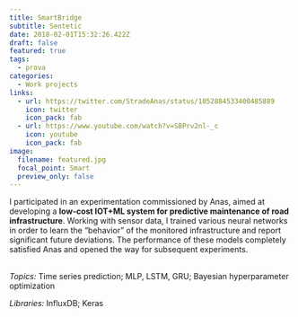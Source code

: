 ```yaml
---
title: SmartBridge
subtitle: Sentetic
date: 2018-02-01T15:32:26.422Z
draft: false
featured: true
tags:
  - prova
categories:
  - Work projects
links:
  - url: https://twitter.com/StradeAnas/status/1052884533400485889
    icon: twitter
    icon_pack: fab
  - url: https://www.youtube.com/watch?v=SBPrv2nl-_c
    icon: youtube
    icon_pack: fab
image:
  filename: featured.jpg
  focal_point: Smart
  preview_only: false
---
```

I participated in an experimentation commissioned by Anas, aimed at developing a **low-cost IOT+ML system for predictive maintenance of road infrastructure**. Working with sensor data, I trained various neural networks in order to learn the “behavior” of the monitored infrastructure and report significant future deviations. The performance of these models completely satisfied Anas and opened the way for subsequent experiments.

\
*Topics:* Time series prediction; MLP, LSTM, GRU; Bayesian hyperparameter optimization

*Libraries:* InfluxDB; Keras
